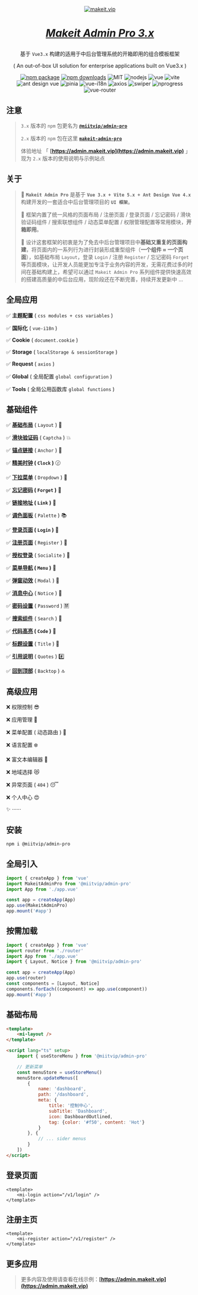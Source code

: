<div align="center">

[![makeit.vip](https://file.makeit.vip/MIITVIP/M00/00/00/K4vDRGPcbmmAG8_sAAAtlj6Tt_s562.png "makeit.vip")](https://admin.makeit.vip)

<h1>

**[*Makeit Admin Pro 3.x*](https://admin.makeit.vip)**

</h1>

</div>

<div align="center">

<p align="center">

<div>

基于 `Vue3.x` 构建的适用于中后台管理系统的开箱即用的组合模板框架

</div>

<div>

( An out-of-box UI solution for enterprise applications built on Vue3.x )

</div>

</p>

[![npm package](https://img.shields.io/npm/v/@miitvip/admin-pro.svg?style=flat-square)](https://www.npmjs.com/package/@miitvip/admin-pro)
[![npm downloads](http://img.shields.io/npm/dm/@miitvip/admin-pro.svg?style=flat-square)](http://www.npmtrends.com/@miitvip/admin-pro)
![MIT](https://img.shields.io/badge/license-MIT-ff69b4.svg)
![nodejs](https://img.shields.io/badge/nodejs-18.18.2-red.svg)
![vue](https://img.shields.io/badge/vue-3.4.7-green.svg)
![vite](https://img.shields.io/badge/vite-5.0.10-yellow.svg)
![ant design vue](https://img.shields.io/badge/ant%20design%20vue-4.1.2-blueviolet.svg)
![pinia](https://img.shields.io/badge/pinia-2.1.7-informational.svg)
![vue-i18n](https://img.shields.io/badge/vue%20i18n-9.8.0-default.svg)
![axios](https://img.shields.io/badge/axios-1.6.2-red.svg)
![swiper](https://img.shields.io/badge/swiper-11.0.5-green.svg)
![nprogress](https://img.shields.io/badge/nprogress-0.2.0-yellow.svg)
![vue-router](https://img.shields.io/badge/vue%20router-4.2.5-blueviolet.svg)

</div>

## 注意
>
> `3.x` 版本的 `npm` 包更名为 **[`@miitvip/admin-pro`](https://www.npmjs.com/package/@miitvip/admin-pro)**
>
> `2.x` 版本的 `npm` 包在这里 **[`makeit-admin-pro`](https://www.npmjs.com/package/makeit-admin-pro)**
>
> 体验地址 「 **[https://admin.makeit.vip](https://admin.makeit.vip)** 」 现为 `2.x` 版本的使用说明与示例站点
>

## 关于
>
> :triangular_flag_on_post: **`Makeit Admin Pro`** 是基于 **`Vue 3.x + Vite 5.x + Ant Design Vue 4.x`** 构建开发的一套适合中后台管理项目的 **`UI 框架`**。
> >
> :beginner: 框架内置了统一风格的页面布局 / 注册页面 / 登录页面 / 忘记密码 / 滑块验证码组件 / 搜索联想组件 / 动态菜单配置 / 权限管理配置等常用模块，**开箱即用**。
> >
> :lollipop: 设计这套框架的初衷是为了免去中后台管理项目中**基础又重复的页面构建**，将页面内的一系列行为进行封装形成重型组件（**一个组件 ≈ 一个页面**），如基础布局 `Layout`，登录 `Login` / 注册 `Register` / 忘记密码 `Forget` 等页面模块，让开发人员能更加专注于业务内容的开发，无需花费过多的时间在基础构建上，希望可以通过 `Makeit Admin Pro` 系列组件提供快速高效的搭建高质量的中后台应用，现阶段还在不断完善，持续开发更新中 ...
>

## 全局应用

:white_check_mark: **主题配置** ( `css modules + css variables` )

:white_check_mark: **国际化** ( `vue-i18n` )

:white_check_mark: **Cookie** ( `document.cookie` )

:white_check_mark: **Storage** ( `localStorage & sessionStorage` )

:white_check_mark: **Request** ( `axios` )

:white_check_mark: **Global** ( 全局配置 `global configuration` )

:white_check_mark: **Tools** ( 全局公用函数库 `global functions` )

## 基础组件

:white_check_mark: **[基础布局](./src/components/layout/README.md)** ( `Layout` ) :sparkling_heart:

:white_check_mark: **[滑块验证码](./src/components/captcha/README.md)** ( `Captcha` ) :collision:

:white_check_mark: **[锚点链接](./src/components/anchor/README.md)** ( `Anchor` ) :balloon:

:white_check_mark: **[精美时钟](./src/components/clock/README.md) ( `Clock` )** :clock130:

:white_check_mark: **[下拉菜单](./src/components/dropdown/README.md)** ( `Dropdown` ) :palm_tree:

:white_check_mark: **[忘记密码](./src/components/forget/README.md) ( `Forget` )** :hammer:

:white_check_mark: **[链接地址](./src/components/link/README.md) ( `Link` )** :guitar:

:white_check_mark: **[调色面板](./src/components/palette/README.md)** ( `Palette` ) :books:

:white_check_mark: **[登录页面](./src/components/login/README.md) ( `Login` )** :cherries:

:white_check_mark: **[注册页面](./src/components/register/README.md)** ( `Register` ) :european_castle:

:white_check_mark: **[授权登录](./src/components/socialite/README.md)** ( `Socialite` ) :dizzy:

:white_check_mark: **[菜单导航](./src/components/menu/README.md) ( `Menu` )** :rocket:

:white_check_mark: **[弹窗动效](./src/components/modal/README.md)** ( `Modal` ) :traffic_light:

:white_check_mark: **[消息中心](./src/components/notice/README.md)** ( `Notice` ) :round_pushpin:

:white_check_mark: **[密码设置](./src/components/password/README.md)** ( `Password` ) :u7981:

:white_check_mark: **[搜索组件](./src/components/search/README.md)** ( `Search` ) :bookmark_tabs:

:white_check_mark: **[代码高亮](./src/components/code/README.md) ( `Code` )** :flight_arrival:

:white_check_mark: **[标题设置](./src/components/title/README.md)** ( `Title` ) :palm_tree:

:white_check_mark: **[引用说明](./src/components/quote/README.md)** ( `Quotes` ) :hash:

:white_check_mark: **[回到顶部](./src/components/backtop/README.md)** ( `Backtop` ) :top:

## 高级应用

:x: 权限控制 :sunglasses:

:x: 应用管理 :rose:

:x: 菜单配置 ( 动态路由 ) :triangular_flag_on_post:

:x: 语言配置 :snowflake:

:x: 富文本编辑器 :ocean:

:x: 地域选择 :heart_eyes_cat:

:x: 异常页面 ( `404` ) :sleeping:

:x: 个人中心 :heart_eyes:

:sparkles: ······

## 安装

```bash
npm i @miitvip/admin-pro
```

## 全局引入

```ts
import { createApp } from 'vue'
import MakeitAdminPro from '@miitvip/admin-pro'
import App from './app.vue'

const app = createApp(App)
app.use(MakeitAdminPro)
app.mount('#app')
```

## 按需加载

```ts
import { createApp } from 'vue'
import router from './router'
import App from './app.vue'
import { Layout, Notice } from '@miitvip/admin-pro'

const app = createApp(App)
app.use(router)
const components = [Layout, Notice]
components.forEach((component) => app.use(component))
app.mount('#app')
```

## 基础布局

```html
<template>
    <mi-layout />
</template>

<script lang="ts" setup>
    import { useStoreMenu } from '@miitvip/admin-pro'

    // 更新菜单
    const menuStore = useStoreMenu()
    menuStore.updateMenus([
        {
            name: 'dashboard',
            path: '/dashboard',
            meta: {
                title: '控制中心',
                subTitle: 'Dashboard',
                icon: DashboardOutlined,
                tag: {color: '#f50', content: 'Hot'}
            }
        }, {
            // ... sider menus
        }
    ])
</script>
```

## 登录页面

```vue
<template>
    <mi-login action="/v1/login" />
</template>
```

## 注册主页

```vue
<template>
    <mi-register action="/v1/register" />
</template>
```

## 更多应用

> 更多内容及使用请查看在线示例：**[https://admin.makeit.vip](https://admin.makeit.vip)**
